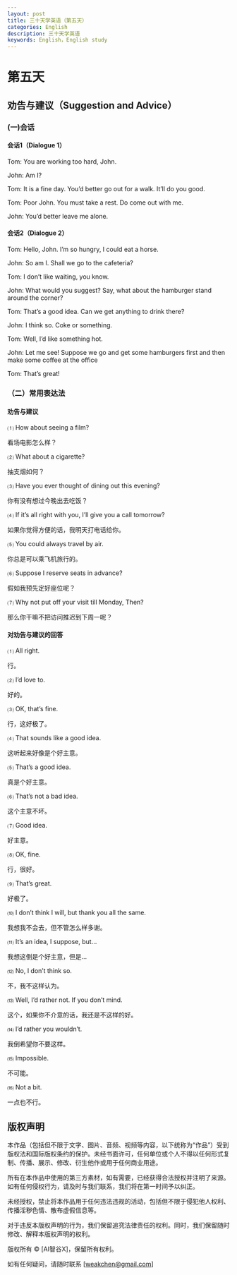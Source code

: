 ```yaml
---
layout: post
title: 三十天学英语（第五天）
categories: English
description: 三十天学英语
keywords: English，English study
---
```


# 第五天

## 劝告与建议（Suggestion and Advice）

### (一)会话

#### 会话1（Dialogue 1）

Tom: You are working too hard, John.

John: Am I?

Tom: It is a fine day. You’d better go out for a walk. It’ll do you good.

Tom: Poor John. You must take a rest. Do come out with me.

John: You’d better leave me alone.

#### 会话2（Dialogue 2）

Tom: Hello, John. I’m so hungry, I could eat a horse.

John: So am I. Shall we go to the cafeteria?

Tom: I don’t like waiting, you know.

John: What would you suggest? Say, what about the hamburger stand around the corner?

Tom: That’s a good idea. Can we get anything to drink there?

John: I think so. Coke or something.

Tom: Well, I’d like something hot.

John: Let me see! Suppose we go and get some hamburgers first and then make some coffee at the office

Tom: That’s great!

### （二）常用表达法

#### 劝告与建议

⑴ How about seeing a film?
   
   看场电影怎么样？

⑵ What about a cigarette?
   
   抽支烟如何？

⑶ Have you ever thought of dining out this evening?
   
   你有没有想过今晚出去吃饭？

⑷ If it’s all right with you, I’ll give you a call tomorrow?
   
   如果你觉得方便的话，我明天打电话给你。

⑸ You could always travel by air.
   
   你总是可以乘飞机旅行的。

⑹ Suppose I reserve seats in advance?
   
   假如我预先定好座位呢？

⑺ Why not put off your visit till Monday, Then?
   
   那么你干嘛不把访问推迟到下周一呢？

#### 对劝告与建议的回答

⑴ All right. 

行。

⑵ I’d love to. 

好的。

⑶ OK, that’s fine.

行，这好极了。

⑷ That sounds like a good idea.

这听起来好像是个好主意。

⑸ That’s a good idea.

真是个好主意。

⑹ That’s not a bad idea.

这个主意不坏。

⑺ Good idea.

好主意。

⑻ OK, fine.

行，很好。

⑼ That’s great.

好极了。

⑽ I don’t think I will, but thank you all the same. 

我想我不会去，但不管怎么样多谢。

⑾ It’s an idea, I suppose, but…

我想这倒是个好主意，但是…

⑿ No, I don’t think so.

不，我不这样认为。

⒀ Well, I’d rather not. If you don’t mind.  

这个，如果你不介意的话，我还是不这样的好。

⒁ I’d rather you wouldn’t.

我倒希望你不要这样。

⒂ Impossible. 

不可能。

⒃ Not a bit.

一点也不行。

## 版权声明

本作品（包括但不限于文字、图片、音频、视频等内容，以下统称为“作品”）受到版权法和国际版权条约的保护。未经书面许可，任何单位或个人不得以任何形式复制、传播、展示、修改、衍生他作或用于任何商业用途。

所有在本作品中使用的第三方素材，如有需要，已经获得合法授权并注明了来源。如有任何侵权行为，请及时与我们联系，我们将在第一时间予以纠正。

未经授权，禁止将本作品用于任何违法违规的活动，包括但不限于侵犯他人权利、传播淫秽色情、散布虚假信息等。

对于违反本版权声明的行为，我们保留追究法律责任的权利。同时，我们保留随时修改、解释本版权声明的权利。

版权所有 © [AI智谷X]，保留所有权利。

如有任何疑问，请随时联系 [weakchen@gmail.com]
